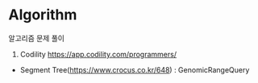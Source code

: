 # Algorithm
알고리즘 문제 풀이
1) Codility
https://app.codility.com/programmers/

- Segment Tree(https://www.crocus.co.kr/648) : GenomicRangeQuery
